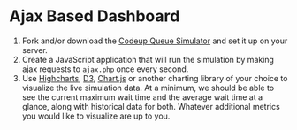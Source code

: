 # Ajax Based Dashboard

1. Fork and/or download the [Codeup Queue Simulator](https://github.com/gocodeup/queue-simulator) and set it up on your server.
1. Create a JavaScript application that will run the simulation by making ajax requests to `ajax.php` once every second.
1. Use [Highcharts](http://www.highcharts.com), [D3](http://d3js.org), [Chart.js](http://www.chartjs.org) or another charting library of your choice to visualize the live simulation data. At a minimum, we should be able to see the current maximum wait time and the average wait time at a glance, along with historical data for both. Whatever additional metrics you would like to visualize are up to you.
